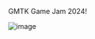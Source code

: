 GMTK Game Jam 2024!

![image](https://github.com/user-attachments/assets/f52e668c-28b9-4a20-a8cc-c3d3d89c1f49)
